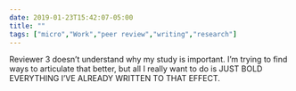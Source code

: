 ```yaml
---
date: 2019-01-23T15:42:07-05:00
title: ""
tags: ["micro","Work","peer review","writing","research"]
---
```

Reviewer 3 doesn’t understand why my study is important. I’m trying to find ways to articulate that better, but all I really want to do is JUST BOLD EVERYTHING I’VE ALREADY WRITTEN TO THAT EFFECT.
